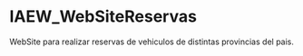 # IAEW_WebSiteReservas
WebSite para realizar reservas de vehiculos de distintas provincias del pais. 
